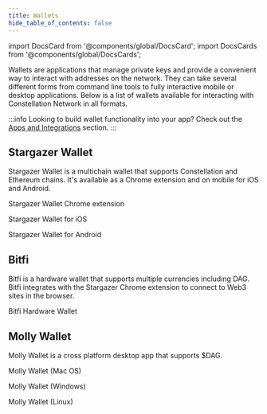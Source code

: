 ```yaml
---
title: Wallets
hide_table_of_contents: false
---
```


import DocsCard from '@components/global/DocsCard';
import DocsCards from '@components/global/DocsCards';

<intro-end />

Wallets are applications that manage private keys and provide a convenient way to interact with addresses on the network. They can take several different forms from command line tools to fully interactive mobile or desktop applications. Below is a list of wallets available for interacting with Constellation Network in all formats. 

:::info Looking to build wallet functionality into your app?
Check out the [Apps and Integrations](/apps) section.
:::

## Stargazer Wallet
Stargazer Wallet is a multichain wallet that supports Constellation and Ethereum chains. It's available as a Chrome extension and on mobile for iOS and Android.

<DocsCards>
  <DocsCard header="Chrome Store" href="https://chrome.google.com/webstore/detail/stargazer-wallet/pgiaagfkgcbnmiiolekcfmljdagdhlcm?hl=en-US" icon="/icons/icon-placeholder.png">
    <p>Stargazer Wallet Chrome extension</p>
  </DocsCard>
  <DocsCard header="App Store" href="https://apps.apple.com/us/app/stargazer-wallet/id1612326452" icon="/icons/icon-placeholder.png">
    <p>Stargazer Wallet for iOS</p>
  </DocsCard>
  <DocsCard header="Play Store" href="https://play.google.com/store/apps/details?id=com.stargazer" icon="/icons/icon-placeholder.png">
    <p>Stargazer Wallet for Android</p>
  </DocsCard>
</DocsCards>

## Bitfi
Bitfi is a hardware wallet that supports multiple currencies including DAG. Bitfi integrates with the Stargazer Chrome extension to connect to Web3 sites in the browser. 
<DocsCards>
  <DocsCard header="Bitfi" href="https://bitfi.com/" icon="/icons/icon-placeholder.png">
    <p>Bitfi Hardware Wallet</p>
  </DocsCard>
</DocsCards>

## Molly Wallet
Molly Wallet is a cross platform desktop app that supports $DAG. 

<DocsCards>
  <DocsCard header="Mac OS" href="https://github.com/StardustCollective/molly_wallet/releases" icon="/icons/icon-placeholder.png">
    <p>Molly Wallet (Mac OS)</p>
  </DocsCard>
  <DocsCard header="Windows" href="https://github.com/StardustCollective/molly_wallet/releases" icon="/icons/icon-placeholder.png">
    <p>Molly Wallet (Windows)</p>
  </DocsCard>
  <DocsCard header="Linux" href="https://github.com/StardustCollective/molly_wallet/releases" icon="/icons/icon-placeholder.png">
    <p>Molly Wallet (Linux)</p>
  </DocsCard>
</DocsCards>
